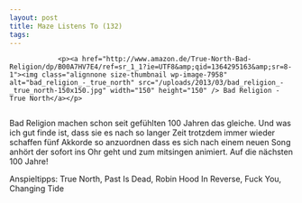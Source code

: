 ```yaml
---
layout: post
title: Maze Listens To (132)
tags:
---
```



                <p><a href="http://www.amazon.de/True-North-Bad-Religion/dp/B00A7HV7E4/ref=sr_1_1?ie=UTF8&amp;qid=1364295163&amp;sr=8-1"><img class="alignnone size-thumbnail wp-image-7958" alt="bad_religion_-_true_north" src="/uploads/2013/03/bad_religion_-_true_north-150x150.jpg" width="150" height="150" /> Bad Religion - True North</a></p>
<img alt="" src="/uploads/2010/02/maze_listens_to_4stars.png" />
<p>Bad Religion machen schon seit gefühlten 100 Jahren das gleiche. Und was ich gut finde ist, dass sie es nach so langer Zeit trotzdem immer wieder schaffen fünf Akkorde so anzuordnen dass es sich nach einem neuen Song anhört der sofort ins Ohr geht und zum mitsingen animiert. Auf die nächsten 100 Jahre!</p>
<p>Anspieltipps: True North, Past Is Dead, Robin Hood In Reverse, Fuck You, Changing Tide</p>
<p>&nbsp;</p>
